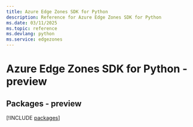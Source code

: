 ```yaml
---
title: Azure Edge Zones SDK for Python
description: Reference for Azure Edge Zones SDK for Python
ms.date: 03/11/2025
ms.topic: reference
ms.devlang: python
ms.service: edgezones
---
```

# Azure Edge Zones SDK for Python - preview
## Packages - preview
[!INCLUDE [packages](edge-zones-index.md)]